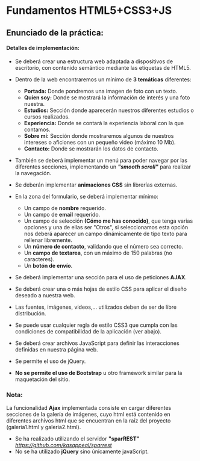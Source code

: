 # Fundamentos HTML5+CSS3+JS 

## Enunciado de la práctica:

#### Detalles de implementación:

* Se deberá crear una estructura web adaptada a dispositivos de escritorio, con contenido semántico mediante las etiquetas de HTML5.

* Dentro de la web encontraremos un mínimo de **3 temáticas** diferentes:
	- **Portada:** Donde pondremos una imagen de foto con un texto.
	- **Quien soy:** Donde se mostrará la información de interés y una foto nuestra.
	- **Estudios:** Sección donde aparecerán nuestros diferentes estudios o cursos realizados.
	- **Experiencia:** Donde se contará la experiencia laboral con la que contamos.
	- **Sobre mí:** Sección donde mostraremos algunos de nuestros intereses o aficiones con un pequeño video (máximo 10 Mb).
	- **Contacto:** Donde se mostrarán los datos de contacto.
* También se deberá implementar un menú para poder navegar por las diferentes secciones, implementando un ***"smooth scroll"*** para realizar la navegación.
* Se deberán implementar **animaciones CSS** sin librerías externas.
* En la zona del formulario, se deberá implementar mínimo:
	- Un campo de **nombre** requerido.
	- Un campo de **email** requerido.
	- Un campo de selección **(Cómo me has conocido)**, que tenga varias opciones y una de ellas ser "Otros", si seleccionamos esta opción nos deberá aparecer un campo dinámicamente de tipo texto para rellenar libremente.
	- Un **número de contacto**, validando que el número sea correcto.
	- Un **campo de textarea**, con un máximo de 150 palabras (no caracteres).
	- Un **botón de envío**.

* Se deberá implementar una sección para el uso de peticiones **AJAX**.
* Se deberá crear una o más hojas de estilo CSS para aplicar el
diseño deseado a nuestra web.
* Las fuentes, imágenes, videos,... utilizados deben de ser de libre
distribución.
* Se puede usar cualquier regla de estilo CSS3 que cumpla con las
condiciones de compatibilidad de la aplicación (ver abajo).
* Se deberá crear archivos JavaScript para definir las interacciones
definidas en nuestra página web.
* Se permite el uso de jQuery.
* **No se permite el uso de Bootstrap** u otro framework similar para la maquetación del sitio.

### Nota:

La funcionalidad **Ajax** implementada consiste en cargar diferentes secciones de la galería de imágenes, cuyo html está contenido en diferentes archivos html que se encuentran en la raíz del proyecto (galeria1.html y galeria2.html). 

* Se ha realizado utilizando el servidor **"sparREST"** *https://github.com/kasappeal/sparrest*
* No se ha utilizado **jQuery** sino únicamente javaScript.

